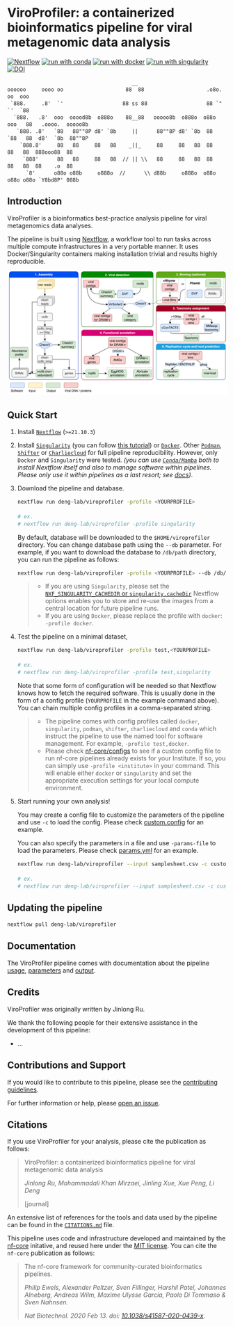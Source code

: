 # ViroProfiler: a containerized bioinformatics pipeline for viral metagenomic data analysis

[![Nextflow](https://img.shields.io/badge/nextflow%20DSL2-%E2%89%A521.10.3-23aa62.svg)](https://www.nextflow.io/)
[![run with conda](http://img.shields.io/badge/run%20with-conda-3EB049?logo=anaconda)](https://docs.conda.io/en/latest/)
[![run with docker](https://img.shields.io/badge/run%20with-docker-0db7ed?logo=docker)](https://www.docker.com/)
[![run with singularity](https://img.shields.io/badge/run%20with-singularity-1d355c.svg)](https://sylabs.io/docs/)
[![DOI](https://zenodo.org/badge/537899739.svg)](https://zenodo.org/badge/latestdoi/537899739)

```
                                        __
oooooo     oooo oo                    88  88                    .o8o.  oo  ooo
 `888.     .8'  `'                   88 ss 88                   88 `"  `'  `88
  `888.   .8'  ooo  ooood8b  o888o    88__88   ooooo8b  o888o  o88o   ooo   88   .oooo.  ooooo8b
   `888. .8'   `88   88""8P d8' `8b     ||      88""8P d8' `8b  88    `88   88  d8'  `8b  88""8P
    `888.8'     88   88     88   88    _||_     88     88   88  88     88   88  888ooo88  88
     `888'      88   88     88   88  // || \\   88     88   88  88     88   88  88    .o  88
      `8'      o88o o88b     o888o  //      \\ d88b     o888o  o88o   o88o o88o `Y8bd8P' 088b

```

## Introduction

ViroProfiler is a bioinformatics best-practice analysis pipeline for viral metagenomics data analyses.

The pipeline is built using [Nextflow](https://www.nextflow.io), a workflow tool to run tasks across multiple compute infrastructures in a very portable manner. It uses Docker/Singularity containers making installation trivial and results highly reproducible.

![viroprofiler workflow](docs/images/viroprofiler.png)

## Quick Start

1. Install [`Nextflow`](https://www.nextflow.io/docs/latest/getstarted.html#installation) (`>=21.10.3`)

2. Install [`Singularity`](https://www.sylabs.io/guides/3.0/user-guide/) (you can follow [this tutorial](https://singularity-tutorial.github.io/01-installation/)) or [`Docker`](https://docs.docker.com/engine/installation/). Other  [`Podman`](https://podman.io/), [`Shifter`](https://nersc.gitlab.io/development/shifter/how-to-use/) or [`Charliecloud`](https://hpc.github.io/charliecloud/) for full pipeline reproducibility. However, only `Docker` and `Singularity` were tested. _(you can use [`Conda/Mamba`](https://mamba.readthedocs.io/en/latest/installation.html) both to install Nextflow itself and also to manage software within pipelines. Please only use it within pipelines as a last resort; see [docs](https://nf-co.re/usage/configuration#basic-configuration-profiles))_.

3. Download the pipeline and database.

   ```bash
   nextflow run deng-lab/viroprofiler -profile <YOURPROFILE>

   # ex.
   # nextflow run deng-lab/viroprofiler -profile singularity
   ```

   By default, database will be downloaded to the `$HOME/viroprofiler` directory. You can change database path using the `--db` parameter. For example, if you want to download the database to `/db/path` directory, you can run the pipeline as follows:

   ```bash
   nextflow run deng-lab/viroprofiler -profile <YOURPROFILE> --db /db/path
   ```

   > - If you are using `Singularity`, please set the [`NXF_SINGULARITY_CACHEDIR` or `singularity.cacheDir`](https://www.nextflow.io/docs/latest/singularity.html?#singularity-docker-hub) Nextflow options enables you to store and re-use the images from a central location for future pipeline runs.
   > - If you are using `Docker`, please replace the profile with `docker`: `-profile docker`.
   <!-- > - If you are using `conda`, it is highly recommended to use the [`NXF_CONDA_CACHEDIR` or `conda.cacheDir`](https://www.nextflow.io/docs/latest/conda.html) settings to store the environments in a central location for future pipeline runs. -->

4. Test the pipeline on a minimal dataset,

   ```bash
   nextflow run deng-lab/viroprofiler -profile test,<YOURPROFILE>

   # ex.
   # nextflow run deng-lab/viroprofiler -profile test,singularity
   ```

   Note that some form of configuration will be needed so that Nextflow knows how to fetch the required software. This is usually done in the form of a config profile (`YOURPROFILE` in the example command above). You can chain multiple config profiles in a comma-separated string.

   > - The pipeline comes with config profiles called `docker`, `singularity`, `podman`, `shifter`, `charliecloud` and `conda` which instruct the pipeline to use the named tool for software management. For example, `-profile test,docker`.
   > - Please check [nf-core/configs](https://github.com/nf-core/configs#documentation) to see if a custom config file to run nf-core pipelines already exists for your Institute. If so, you can simply use `-profile <institute>` in your command. This will enable either `docker` or `singularity` and set the appropriate execution settings for your local compute environment.

5. Start running your own analysis!

   You may create a config file to customize the parameters of the pipeline and use `-c` to load the config. Please check [custom.config](https://github.com/deng-lab/viroprofiler/blob/main/custom.config) for an example.
   
   You can also specify the parameters in a file and use `-params-file` to load the parameters. Please check [params.yml](https://github.com/deng-lab/viroprofiler/blob/main/params.yml) for an example.

   ```bash
   nextflow run deng-lab/viroprofiler --input samplesheet.csv -c custom.config -params-file params.yml -profile <docker/singularity/podman/shifter/charliecloud/conda/institute>

   # ex.
   # nextflow run deng-lab/viroprofiler --input samplesheet.csv -c custom.config -params-file params.yml -profile slurm,singularity
   ```

## Updating the pipeline

   ```bash
   nextflow pull deng-lab/viroprofiler
   ```

## Documentation

The ViroProfiler pipeline comes with documentation about the pipeline [usage](docs/usage.md), [parameters](params.yml) and [output](docs/output.md).

## Credits

ViroProfiler was originally written by Jinlong Ru.

We thank the following people for their extensive assistance in the development of this pipeline:

- ...

## Contributions and Support

If you would like to contribute to this pipeline, please see the [contributing guidelines](.github/CONTRIBUTING.md).

For further information or help, please [open an issue](https://github.com/deng-lab/viroprofiler/issues).

## Citations

If you use  ViroProfiler for your analysis, please cite the publication as follows:

> ViroProfiler: a containerized bioinformatics pipeline for viral metagenomic data analysis
>
> *Jinlong Ru, Mohammadali Khan Mirzaei, Jinling Xue, Xue Peng, Li Deng*
>
> [journal]

An extensive list of references for the tools and data used by the pipeline can be found in the [`CITATIONS.md`](CITATIONS.md) file.

This pipeline uses code and infrastructure developed and maintained by the [nf-core](https://nf-co.re) initative, and reused here under the [MIT license](https://github.com/nf-core/tools/blob/master/LICENSE). You can cite the `nf-core` publication as follows:

> The nf-core framework for community-curated bioinformatics pipelines.
>
> *Philip Ewels, Alexander Peltzer, Sven Fillinger, Harshil Patel, Johannes Alneberg, Andreas Wilm, Maxime Ulysse Garcia, Paolo Di Tommaso & Sven Nahnsen.*
>
> *Nat Biotechnol. 2020 Feb 13. doi: [10.1038/s41587-020-0439-x](https://dx.doi.org/10.1038/s41587-020-0439-x).*
